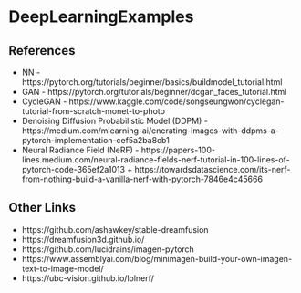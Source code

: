 # DeepLearningExamples #

## References ##

<ul>
    <li>NN - https://pytorch.org/tutorials/beginner/basics/buildmodel_tutorial.html</li>
    <li>GAN - https://pytorch.org/tutorials/beginner/dcgan_faces_tutorial.html</li>
    <li>CycleGAN - https://www.kaggle.com/code/songseungwon/cyclegan-tutorial-from-scratch-monet-to-photo</li>
    <li>Denoising Diffusion Probabilistic Model (DDPM) - https://medium.com/mlearning-ai/enerating-images-with-ddpms-a-pytorch-implementation-cef5a2ba8cb1</li>
    <li> Neural Radiance Field (NeRF) - https://papers-100-lines.medium.com/neural-radiance-fields-nerf-tutorial-in-100-lines-of-pytorch-code-365ef2a1013 + https://towardsdatascience.com/its-nerf-from-nothing-build-a-vanilla-nerf-with-pytorch-7846e4c45666</li>
</ul>

## Other Links ##
<ul>
    <li>https://github.com/ashawkey/stable-dreamfusion</li>
    <li>https://dreamfusion3d.github.io/</li>
    <li>https://github.com/lucidrains/imagen-pytorch</li>
    <li>https://www.assemblyai.com/blog/minimagen-build-your-own-imagen-text-to-image-model/</li>
    <li>https://ubc-vision.github.io/lolnerf/</li>
</ul>